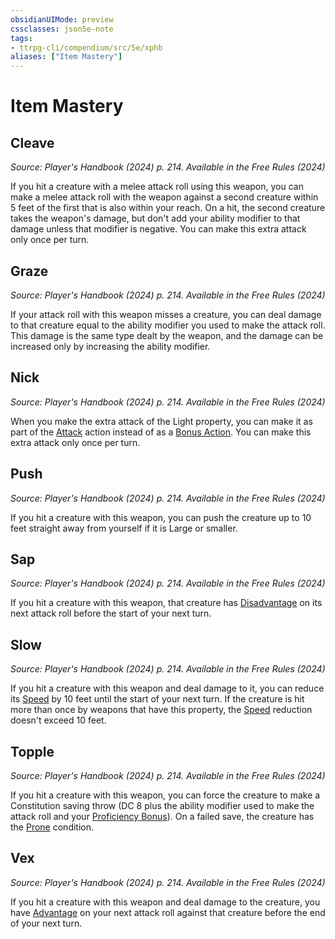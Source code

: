 ```yaml
---
obsidianUIMode: preview
cssclasses: json5e-note
tags:
- ttrpg-cli/compendium/src/5e/xphb
aliases: ["Item Mastery"]
---
```

# Item Mastery

## Cleave
_Source: Player's Handbook (2024) p. 214. Available in the Free Rules (2024)_

If you hit a creature with a melee attack roll using this weapon, you can make a melee attack roll with the weapon against a second creature within 5 feet of the first that is also within your reach. On a hit, the second creature takes the weapon's damage, but don't add your ability modifier to that damage unless that modifier is negative. You can make this extra attack only once per turn.

## Graze
_Source: Player's Handbook (2024) p. 214. Available in the Free Rules (2024)_

If your attack roll with this weapon misses a creature, you can deal damage to that creature equal to the ability modifier you used to make the attack roll. This damage is the same type dealt by the weapon, and the damage can be increased only by increasing the ability modifier.

## Nick
_Source: Player's Handbook (2024) p. 214. Available in the Free Rules (2024)_

When you make the extra attack of the Light property, you can make it as part of the [Attack](Misc%20Files/CLI/rules/actions.md#Attack) action instead of as a [Bonus Action](Misc%20Files/CLI/rules/variant-rules/bonus-action-xphb.md). You can make this extra attack only once per turn.

## Push
_Source: Player's Handbook (2024) p. 214. Available in the Free Rules (2024)_

If you hit a creature with this weapon, you can push the creature up to 10 feet straight away from yourself if it is Large or smaller.

## Sap
_Source: Player's Handbook (2024) p. 214. Available in the Free Rules (2024)_

If you hit a creature with this weapon, that creature has [Disadvantage](Misc%20Files/CLI/rules/variant-rules/disadvantage-xphb.md) on its next attack roll before the start of your next turn.

## Slow
_Source: Player's Handbook (2024) p. 214. Available in the Free Rules (2024)_

If you hit a creature with this weapon and deal damage to it, you can reduce its [Speed](Misc%20Files/CLI/rules/variant-rules/speed-xphb.md) by 10 feet until the start of your next turn. If the creature is hit more than once by weapons that have this property, the [Speed](Misc%20Files/CLI/rules/variant-rules/speed-xphb.md) reduction doesn't exceed 10 feet.

## Topple
_Source: Player's Handbook (2024) p. 214. Available in the Free Rules (2024)_

If you hit a creature with this weapon, you can force the creature to make a Constitution saving throw (DC 8 plus the ability modifier used to make the attack roll and your [Proficiency Bonus](Misc%20Files/CLI/rules/variant-rules/proficiency-xphb.md)). On a failed save, the creature has the [Prone](Misc%20Files/CLI/rules/conditions.md#Prone) condition.

## Vex
_Source: Player's Handbook (2024) p. 214. Available in the Free Rules (2024)_

If you hit a creature with this weapon and deal damage to the creature, you have [Advantage](Misc%20Files/CLI/rules/variant-rules/advantage-xphb.md) on your next attack roll against that creature before the end of your next turn.